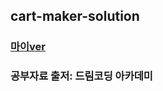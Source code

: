 ## cart-maker-solution
### [마이ver](https://github.com/up456/card-maker-myver)
### 공부자료 출저: 드림코딩 아카데미
